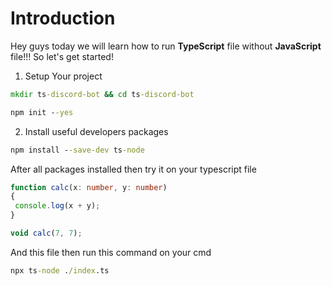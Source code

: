 # **Introduction**
Hey guys today we will learn how to run **TypeScript** file without **JavaScript** file!!!
So let's get started!

1. Setup Your project

```bat
mkdir ts-discord-bot && cd ts-discord-bot
```

```bat
npm init --yes
```

2. Install useful developers packages

```bat
npm install --save-dev ts-node
```

After all packages installed then try it on your typescript file
```ts
function calc(x: number, y: number)
{
 console.log(x + y);
}

void calc(7, 7);
```

And this file then run this command on your cmd
```bat
npx ts-node ./index.ts
```
